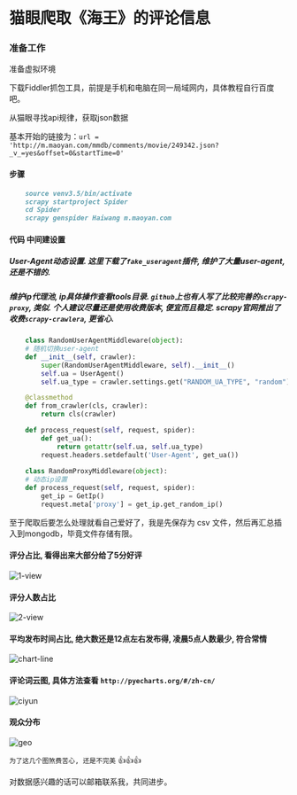 # 猫眼爬取《海王》的评论信息

### 准备工作

准备虚拟环境

下载Fiddler抓包工具，前提是手机和电脑在同一局域网内，具体教程自行百度吧。

从猫眼寻找api规律，获取json数据

基本开始的链接为：`url = 'http://m.maoyan.com/mmdb/comments/movie/249342.json?_v_=yes&offset=0&startTime=0'`


#### 步骤
```md
    source venv3.5/bin/activate
    scrapy startproject Spider
    cd Spider
    scrapy genspider Haiwang m.maoyan.com
```
#### 代码 中间建设置
##### User-Agent动态设置. 这里下载了`fake_useragent`插件, 维护了大量user-agent, 还是不错的.
##### 维护ip代理池, ip具体操作查看tools目录. `github`上也有人写了比较完善的`scrapy-proxy`, 类似. 个人建议尽量还是使用收费版本, 便宜而且稳定. scrapy官网推出了收费`scrapy-crawlera`, 更省心.
```py
    class RandomUserAgentMiddleware(object):
    # 随机切换user-agent
    def __init__(self, crawler):
        super(RandomUserAgentMiddleware, self).__init__()
        self.ua = UserAgent()
        self.ua_type = crawler.settings.get("RANDOM_UA_TYPE", "random")

    @classmethod
    def from_crawler(cls, crawler):
        return cls(crawler)

    def process_request(self, request, spider):
        def get_ua():
            return getattr(self.ua, self.ua_type)
        request.headers.setdefault('User-Agent', get_ua())
        
    class RandomProxyMiddleware(object):
    # 动态ip设置
    def process_request(self, request, spider):
        get_ip = GetIp()
        request.meta['proxy'] = get_ip.get_random_ip()
```

至于爬取后要怎么处理就看自己爱好了，我是先保存为 csv 文件，然后再汇总插入到mongodb，毕竟文件存储有限。


#### 评分占比, 看得出来大部分给了5分好评

![1-view](https://github.com/fenglei110/Data-analysis/blob/master/ch_Haiwang/images/1.png/450)

#### 评分人数占比

![2-view](https://github.com/fenglei110/Data-analysis/blob/master/ch_Haiwang/images/2.png/450)

#### 平均发布时间占比, 绝大数还是12点左右发布得, 凌晨5点人数最少, 符合常情

![chart-line](https://github.com/fenglei110/Data-analysis/blob/master/ch_Haiwang/images/chart_line.png)

#### 评论词云图, 具体方法查看 `http://pyecharts.org/#/zh-cn/`

![ciyun](https://github.com/fenglei110/Data-analysis/blob/master/ch_Haiwang/images/ciyun.png)

#### 观众分布

![geo](https://github.com/fenglei110/Data-analysis/blob/master/ch_Haiwang/images/geo.png)

`为了这几个图煞费苦心, 还是不完美` :+1::+1::+1:


对数据感兴趣的话可以邮箱联系我，共同进步。
